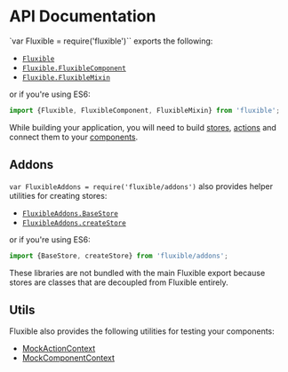 # API Documentation

`var Fluxible = require('fluxible')`` exports the following:

 * [`Fluxible`](Fluxible.md)
 * [`Fluxible.FluxibleComponent`](Components.md#fluxiblecomponent)
 * [`Fluxible.FluxibleMixin`](Components.md#fluxiblemixin)


or if you're using ES6:

```js
import {Fluxible, FluxibleComponent, FluxibleMixin} from 'fluxible';
```

While building your application, you will need to build [stores](Stores.md), [actions](Actions.md) and connect them to your [components](Components.md).

## Addons

`var FluxibleAddons = require('fluxible/addons')` also provides helper utilities for creating stores:

 * [`FluxibleAddons.BaseStore`](Stores.md#basestore)
 * [`FluxibleAddons.createStore`](Stores.md#createstore)

or if you're using ES6:

```js
import {BaseStore, createStore} from 'fluxible/addons';
```

These libraries are not bundled with the main Fluxible export because stores are classes that are decoupled from Fluxible entirely.

## Utils

Fluxible also provides the following utilities for testing your components:

* [MockActionContext](TestUtils.md#mockactioncontext)
* [MockComponentContext](TestUtils.md#mockcomponentcontext)

